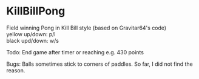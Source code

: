 # KillBillPong
Field winning Pong in Kill Bill style (based on Gravitar64's code) <br>
yellow up/down: p/l<br>
black upd/down: w/s<br>

Todo:
End game after timer or reaching e.g. 430 points

Bugs:
Balls sometimes stick to corners of paddles. So far, I did not find the reason.

